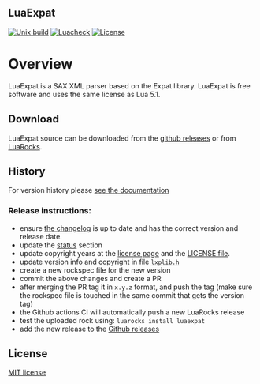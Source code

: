 LuaExpat
--------

[![Unix build](https://img.shields.io/github/actions/workflow/status/lunarmodules/luaexpat/unix_build.yml?branch=master&label=Unix%20build&logo=linux)](https://github.com/lunarmodules/luaexpat/actions/workflows/unix_build.yml)
[![Luacheck](https://github.com/lunarmodules/luaexpat/actions/workflows/luacheck.yml/badge.svg)](https://github.com/lunarmodules/luaexpat/actions/workflows/luacheck.yml)
[![License](https://img.shields.io/badge/license-MIT-success)](https://lunarmodules.github.io/luaexpat/license.html)

# Overview

LuaExpat is a SAX XML parser based on the Expat library. LuaExpat is free
software and uses the same license as Lua 5.1.


## Download

LuaExpat source can be downloaded from the [github releases](https://github.com/lunarmodules/luaexpat/releases)
or from [LuaRocks](https://luarocks.org/search?q=luaexpat).

## History

For version history please [see the documentation](https://lunarmodules.github.io/luaexpat/index.html#history)

### Release instructions:

- ensure [the changelog](https://lunarmodules.github.io/luaexpat/index.html#history) is up to date and has
  the correct version and release date.
- update the [status](https://lunarmodules.github.io/luaexpat/index.html#status) section
- update copyright years at the [license page](https://lunarmodules.github.io/luaexpat/license.html) and
  the [LICENSE file](https://github.com/lunarmodules/luaexpat/blob/master/LICENSE).
- update version info and copyright in file
  [`lxplib.h`](https://github.com/lunarmodules/luaexpat/blob/master/src/lxplib.h)
- create a new rockspec file for the new version
- commit the above changes and create a PR
- after merging the PR tag it in `x.y.z` format, and push the tag (make sure the
  rockspec file is touched in the same commit that gets the version tag)
- the Github actions CI will automatically push a new LuaRocks release
- test the uploaded rock using: `luarocks install luaexpat`
- add the new release to the [Github releases](https://github.com/lunarmodules/luaexpat/releases)

## License

[MIT license](https://lunarmodules.github.io/luaexpat/license.html)

